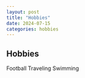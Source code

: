 ```yaml
---
layout: post
title: "Hobbies"
date: 2024-07-15
categories: hobbies
---
```


## Hobbies

Football 
Traveling
Swimming
